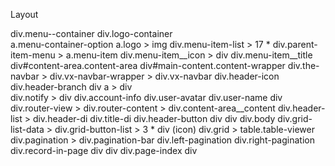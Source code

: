 Layout

div.menu--container
    div.logo-container   
        a.menu-container-option
        a.logo > img
    div.menu-item-list > 17 * div.parent-item-menu > a.menu-item
        div.menu-item__icon > div 
        div.menu-item__title
div#content-area.content-area
    div#main-content.content-wrapper
        div.the-navbar > div.vx-navbar-wrapper > div.vx-navbar
            div.header-icon
                div.header-branch
                    div
                    a > div    
                div.notify > div
                div.account-info 
                    div.user-avatar
                    div.user-name
                    div                
        div.router-view > div.router-content > div.content-area__content
            div.header-list > div.header-di
                div.title-di
                div.header-button
                    div
                    div
            div.body
                div.grid-list-data > div.grid-button-list > 3 * div (icon)
                    div.grid > <!--div.grid-viewer.table-scroll -->
                        table.table-viewer
                        div.pagination > div.pagination-bar
                            div.left-pagination
                            div.right-pagination
                                div.record-in-page
                                div
                                    div
                                    div.page-index
                                    div